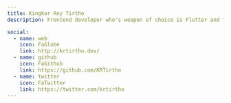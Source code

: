 ```yaml
---
title: Kingkor Roy Tirtho
description: Frontend developer who's weapon of choice is Flutter and for Millie attacks, I use NextJS.

social:
  - name: web
    icon: FaGlobe
    link: http://krtirtho.dev/
  - name: github
    icon: FaGithub
    link: https://github.com/KRTirtho
  - name: twitter
    icon: FaTwitter
    link: https://twitter.com/krtirtho
---
```

